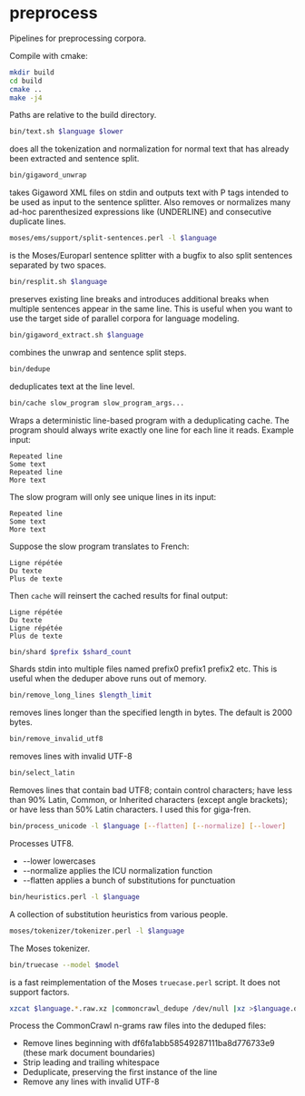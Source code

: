 preprocess
==========

Pipelines for preprocessing corpora.

Compile with cmake:
```bash
mkdir build
cd build
cmake ..
make -j4
```

Paths are relative to the build directory.

```bash
bin/text.sh $language $lower
```
does all the tokenization and normalization for normal text that has already
been extracted and sentence split.

```bash
bin/gigaword_unwrap
```
takes Gigaword XML files on stdin and outputs text with P tags intended
to be used as input to the sentence splitter.  Also removes or normalizes many
ad-hoc parenthesized expressions like (UNDERLINE) and consecutive duplicate
lines.

```bash
moses/ems/support/split-sentences.perl -l $language
```
is the Moses/Europarl sentence splitter with a bugfix to also split sentences
separated by two spaces.

```bash
bin/resplit.sh $language
```
preserves existing line breaks and introduces additional breaks when multiple sentences appear in the same line.  This is useful when you want to use the target side of parallel corpora for language modeling.


```bash
bin/gigaword_extract.sh $language
```
combines the unwrap and sentence split steps.

```bash
bin/dedupe
```
deduplicates text at the line level.

```bash
bin/cache slow_program slow_program_args...
```
Wraps a deterministic line-based program with a deduplicating cache.  The program should always write exactly one line for each line it reads.
Example input:
```
Repeated line
Some text
Repeated line
More text
```
The slow program will only see unique lines in its input:
```
Repeated line
Some text
More text
```
Suppose the slow program translates to French:
```
Ligne répétée
Du texte
Plus de texte
```
Then `cache` will reinsert the cached results for final output:
```
Ligne répétée
Du texte
Ligne répétée
Plus de texte
```

```bash
bin/shard $prefix $shard_count
```
Shards stdin into multiple files named prefix0 prefix1 prefix2 etc.  This is useful when the deduper above runs out of memory.

```bash
bin/remove_long_lines $length_limit
```
removes lines longer than the specified length in bytes.  The default is 2000 bytes.

```bash
bin/remove_invalid_utf8
```
removes lines with invalid UTF-8

```bash
bin/select_latin
```
Removes lines that contain bad UTF8; contain control characters; have less than
90% Latin, Common, or Inherited characters (except angle brackets); or have less
than 50% Latin characters.  I used this for giga-fren.

```bash
bin/process_unicode -l $language [--flatten] [--normalize] [--lower]
```
Processes UTF8.

* --lower lowercases
* --normalize applies the ICU normalization function
* --flatten applies a bunch of substitutions for punctuation

```bash
bin/heuristics.perl -l $language
```
A collection of substitution heuristics from various people.

```bash
moses/tokenizer/tokenizer.perl -l $language
```
The Moses tokenizer.

```bash
bin/truecase --model $model
```
is a fast reimplementation of the Moses `truecase.perl` script.  It does not support factors.

```bash
xzcat $language.*.raw.xz |commoncrawl_dedupe /dev/null |xz >$language.deduped.xz
```
Process the CommonCrawl n-grams raw files into the deduped files:
* Remove lines beginning with df6fa1abb58549287111ba8d776733e9 (these mark document boundaries)
* Strip leading and trailing whitespace
* Deduplicate, preserving the first instance of the line
* Remove any lines with invalid UTF-8


